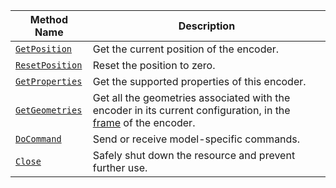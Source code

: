 <!-- prettier-ignore -->
Method Name | Description
----------- | -----------
[`GetPosition`](/build/configure/components/encoder/#getposition) | Get the current position of the encoder.
[`ResetPosition`](/build/configure/components/encoder/#resetposition) | Reset the position to zero.
[`GetProperties`](/build/configure/components/encoder/#getproperties) | Get the supported properties of this encoder.
[`GetGeometries`](/build/configure/components/encoder/#getgeometries) | Get all the geometries associated with the encoder in its current configuration, in the [frame](/build/configure/services/frame-system/) of the encoder.
[`DoCommand`](/build/configure/components/encoder/#docommand) | Send or receive model-specific commands.
[`Close`](/build/configure/components/encoder/#close) | Safely shut down the resource and prevent further use.
